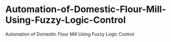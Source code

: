 # Automation-of-Domestic-Flour-Mill-Using-Fuzzy-Logic-Control
Automation of Domestic Flour Mill Using Fuzzy Logic Control
